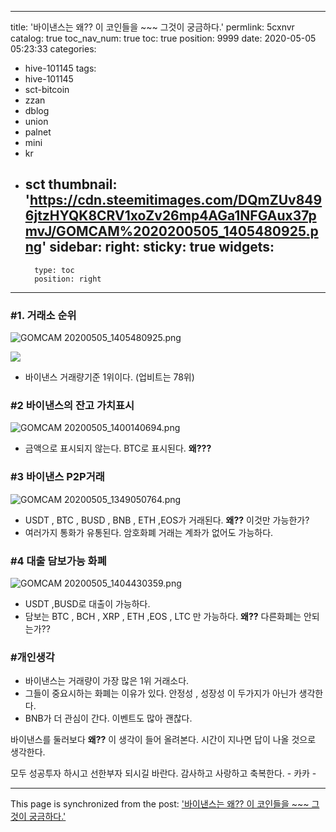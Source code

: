 
---
title: '바이낸스는 왜?? 이 코인들을 ~~~ 그것이 궁금하다.'
permlink: 5cxnvr
catalog: true
toc_nav_num: true
toc: true
position: 9999
date: 2020-05-05 05:23:33
categories:
- hive-101145
tags:
- hive-101145
- sct-bitcoin
- zzan
- dblog
- union
- palnet
- mini
- kr
- sct
thumbnail: 'https://cdn.steemitimages.com/DQmZUv8496jtzHYQK8CRV1xoZv26mp4AGa1NFGAux37pmvJ/GOMCAM%2020200505_1405480925.png'
sidebar:
    right:
        sticky: true
widgets:
    -
        type: toc
        position: right
---


### #1. 거래소 순위

![GOMCAM 20200505_1405480925.png](https://cdn.steemitimages.com/DQmZUv8496jtzHYQK8CRV1xoZv26mp4AGa1NFGAux37pmvJ/GOMCAM%2020200505_1405480925.png)

![](https://cdn.steemitimages.com/DQmNMYvkNLAmzmGAtozWdS88qVgA97XFzt84iFSSxZgaFZV/image.png)

- 바이낸스 거래량기준 1위이다. 
(업비트는 78위)

### #2 바이낸스의 잔고 가치표시

![GOMCAM 20200505_1400140694.png](https://cdn.steemitimages.com/DQmS8HPiSoTQJnCow5j45UUhZXM9gPT3m8e6ve6fooaGZgA/GOMCAM%2020200505_1400140694.png)

- 금액으로 표시되지 않는다.  BTC로 표시된다.
 **왜???** 


### #3 바이낸스 P2P거래

![GOMCAM 20200505_1349050764.png](https://cdn.steemitimages.com/DQmPsqegN5aH88qp7ZbWAgHhJLrZ1AMb519rDFSkmxY629a/GOMCAM%2020200505_1349050764.png)
 - USDT , BTC , BUSD , BNB , ETH ,EOS가 거래된다. 
   **왜??** 이것만 가능한가?
- 여러가지 통화가 유통된다.  암호화폐 거래는 계좌가 없어도 가능하다.

### #4 대출 담보가능 화폐

![GOMCAM 20200505_1404430359.png](https://cdn.steemitimages.com/DQmZ7WJYnqo769Zjzi4nvRp3XdbnvZCbnGSYByVr2w9M8B2/GOMCAM%2020200505_1404430359.png)

-  USDT ,BUSD로 대출이 가능하다. 
- 담보는 BTC , BCH , XRP , ETH ,EOS , LTC 만 가능하다. 
  **왜??** 다른화폐는 안되는가??

### #개인생각
- 바이낸스는 거래량이 가장 많은 1위 거래소다.
- 그들이 중요시하는 화폐는 이유가 있다. 
   안정성 , 성장성  이 두가지가 아닌가 생각한다. 
- BNB가 더 관심이 간다.  이벤트도 많아 괜찮다. 


바이낸스를 둘러보다 **왜??** 이 생각이 들어 올려본다. 
시간이 지나면 답이 나올 것으로 생각한다. 

모두 성공투자 하시고 선한부자 되시길 바란다. 
감사하고 사랑하고 축복한다. - 카카 -

- - -

This page is synchronized from the post: ['바이낸스는 왜?? 이 코인들을 ~~~ 그것이 궁금하다.'](https://steemit.com/@kibumh/5cxnvr)
